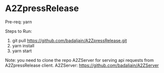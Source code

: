 # A2ZpressRelease

Pre-req:
yarn

Steps to Run:
1. git pull https://github.com/badaljain/A2ZpressRelease.git
2. yarn install
3. yarn start

Note: you need to clone the repo A2ZServer for serving api requests from A2ZpressRelease client.
A2ZServer: https://github.com/badaljain/A2ZServer
